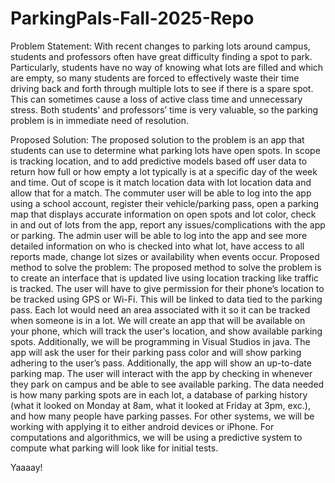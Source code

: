 # ParkingPals-Fall-2025-Repo
Problem Statement: 
With recent changes to parking lots around campus, students and professors often have great difficulty finding a spot to park. Particularly, students have no way of knowing what lots are filled and which are empty, so many students are forced to effectively waste their time driving back and forth through multiple lots to see if there is a spare spot. This can sometimes cause a loss of active class time and unnecessary stress. Both students’ and professors’ time is very valuable, so the parking problem is in immediate need of resolution.

Proposed Solution: 
The proposed solution to the problem is an app that students can use to determine what parking lots have open spots. In scope is tracking location, and to add predictive models based off user data to return how full or how empty a lot typically is at a specific day of the week and time. Out of scope is it match location data with lot location data and allow that for a match.
The commuter user will be able to log into the app using a school account, register their vehicle/parking pass, open a parking map that displays accurate information on open spots and lot color, check in and out of lots from the app, report any issues/complications with the app or parking.
The admin user will be able to log into the app and see more detailed information on who is checked into what lot, have access to all reports made, change lot sizes or availability when events occur. 
Proposed method to solve the problem: 
The proposed method to solve the problem is to create an interface that is updated live using location tracking like traffic is tracked. The user will have to give permission for their phone’s location to be tracked using GPS or Wi-Fi. This will be linked to data tied to the parking pass. Each lot would need an area associated with it so it can be tracked when someone is in a lot. 
We will create an app that will be available on your phone, which will track the user's location, and show available parking spots.  Additionally, we will be programming in Visual Studios in java. The app will ask the user for their parking pass color and will show parking adhering to the user’s pass. Additionally, the app will show an up-to-date parking map.
The user will interact with the app by checking in whenever they park on campus and be able to see available parking. The data needed is how many parking spots are in each lot, a database of parking history (what it looked on Monday at 8am, what it looked at Friday at 3pm, exc.), and how many people have parking passes. For other systems, we will be working with applying it to either android devices or iPhone. For computations and algorithmics, we will be using a predictive system to compute what parking will look like for initial tests.

Yaaaay!

